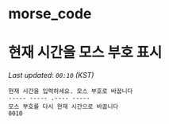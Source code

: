 # morse_code
# 현재 시간을 모스 부호 표시
<!-- MORSE_TIME_START -->
_Last updated: `00:10` (KST)_

```
현재 시간을 입력하세요. 모스 부호로 바꿉니다
----- ----- .---- -----
모스 부호를 다시 현재 시간으로 바꿉니다
0010
```
<!-- MORSE_TIME_END -->
